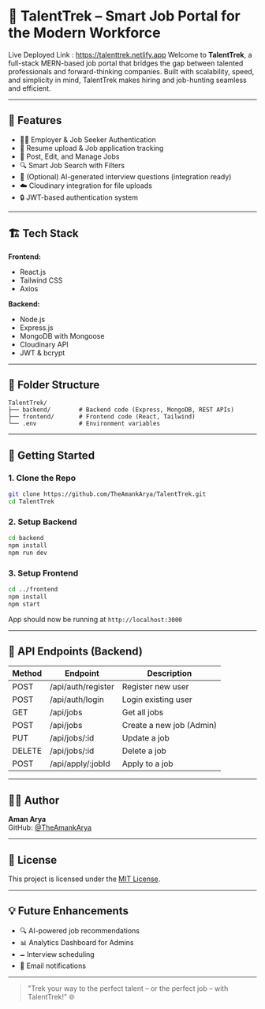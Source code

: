 # 🚀 TalentTrek – Smart Job Portal for the Modern Workforce
Live Deployed Link : https://talenttrek.netlify.app
Welcome to **TalentTrek**, a full-stack MERN-based job portal that bridges the gap between talented professionals and forward-thinking companies. Built with scalability, speed, and simplicity in mind, TalentTrek makes hiring and job-hunting seamless and efficient.

---

## 🌟 Features

- 🧑‍💼 Employer & Job Seeker Authentication
- 📄 Resume upload & Job application tracking
- 📝 Post, Edit, and Manage Jobs
- 🔍 Smart Job Search with Filters
- 🧠 (Optional) AI-generated interview questions (integration ready)
- ☁️ Cloudinary integration for file uploads
- 🔒 JWT-based authentication system

---

## 🏗️ Tech Stack

**Frontend:**
- React.js
- Tailwind CSS
- Axios

**Backend:**
- Node.js
- Express.js
- MongoDB with Mongoose
- Cloudinary API
- JWT & bcrypt

---

## 📁 Folder Structure

```
TalentTrek/
├── backend/        # Backend code (Express, MongoDB, REST APIs)
├── frontend/       # Frontend code (React, Tailwind)
└── .env            # Environment variables
```


---

## 🚀 Getting Started

### 1. Clone the Repo

```bash
git clone https://github.com/TheAmankArya/TalentTrek.git
cd TalentTrek
```

### 2. Setup Backend

```bash
cd backend
npm install
npm run dev
```

### 3. Setup Frontend

```bash
cd ../frontend
npm install
npm start
```

App should now be running at `http://localhost:3000`

---

## 🧲 API Endpoints (Backend)

| Method | Endpoint              | Description                |
|--------|-----------------------|----------------------------|
| POST   | /api/auth/register    | Register new user          |
| POST   | /api/auth/login       | Login existing user        |
| GET    | /api/jobs             | Get all jobs               |
| POST   | /api/jobs             | Create a new job (Admin)   |
| PUT    | /api/jobs/:id         | Update a job               |
| DELETE | /api/jobs/:id         | Delete a job               |
| POST   | /api/apply/:jobId     | Apply to a job             |

---

## 🙆‍♂️ Author

**Aman Arya**  
GitHub: [@TheAmankArya](https://github.com/TheAmankArya)

---

## 📌 License

This project is licensed under the [MIT License](LICENSE).

---

## 💡 Future Enhancements

- 🔍 AI-powered job recommendations
- 📊 Analytics Dashboard for Admins
- 🗕️ Interview scheduling
- 🔔 Email notifications

---

> "Trek your way to the perfect talent – or the perfect job – with TalentTrek!" 🌐


